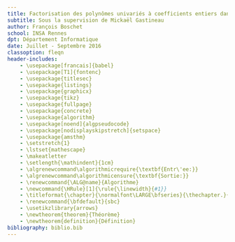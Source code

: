 ```yaml
---
title: Factorisation des polynômes univariés à coefficients entiers dans TRIP
subtitle: Sous la supervision de Mickaël Gastineau
author: François Boschet
school: INSA Rennes
dpt: Département Informatique
date: Juillet - Septembre 2016
classoption: fleqn
header-includes:
    - \usepackage[francais]{babel}
    - \usepackage[T1]{fontenc}
    - \usepackage{titlesec}
    - \usepackage{listings}
    - \usepackage{graphicx}
    - \usepackage{tikz}
    - \usepackage{fullpage}
    - \usepackage{concrete}
    - \usepackage{algorithm}
    - \usepackage[noend]{algpseudocode}
    - \usepackage[nodisplayskipstretch]{setspace}
    - \usepackage{amsthm}
    - \setstretch{1}
    - \lstset{mathescape}
    - \makeatletter
    - \setlength{\mathindent}{1cm}
    - \algrenewcommand\algorithmicrequire{\textbf{Entr\'ee:}}
    - \algrenewcommand\algorithmicensure{\textbf{Sortie:}}
    - \renewcommand{\ALG@name}{Algorithme}
    - \newcommand{\HRule}[1]{\rule{\linewidth}{#1}}
    - \titleformat{\chapter}{\normalfont\LARGE\bfseries}{\thechapter.}{1em}{}
    - \renewcommand{\bfdefault}{sbc}
    - \usetikzlibrary{arrows}
    - \newtheorem{theorem}{Théorème}
    - \newtheorem{definition}{Définition}
bibliography: biblio.bib
---
```



